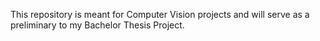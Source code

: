 This repository is meant for Computer Vision projects and will serve as a preliminary to my Bachelor Thesis Project.
